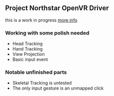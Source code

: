 ## Project Northstar OpenVR Driver

this is a work in progress [more info](TODO.md)

### Working with some polish needed
- Head Tracking
- Hand Tracking
- View Projection
- Basic input event

### Notable unfinished parts
- Skeletal Tracking is untested
- The only input gesture is an unmapped click